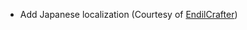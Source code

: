 * Add Japanese localization (Courtesy of [EndilCrafter](https://github.com/Mrbysco/RoughlyEnoughProfessions/pull/9))